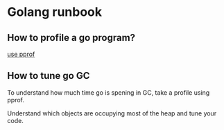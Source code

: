 # Golang runbook

## How to profile a go program?
[use pprof](https://blog.golang.org/pprof)

## How to tune go GC

To understand how much time go is spening in GC, take a profile using pprof. 

Understand which objects are occupying most of the heap and tune your code.


